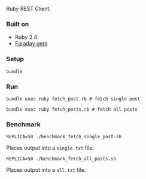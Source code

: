 Ruby REST Client.

### Built on

- Ruby 2.4
- [Faraday gem][faraday]

### Setup

    bundle

### Run

    bundle exec ruby fetch_post.rb # fetch single post

    bundle exec ruby fetch_posts.rb # fetch all posts

### Benchmark

    REPLICA=50 ./benchmark_fetch_single_post.sh

Places output into a `single.txt` file.

    REPLICA=50 ./benchmark_fetch_all_posts.sh

Places output into a `all.txt` file.

[faraday]: https://github.com/lostisland/faraday
